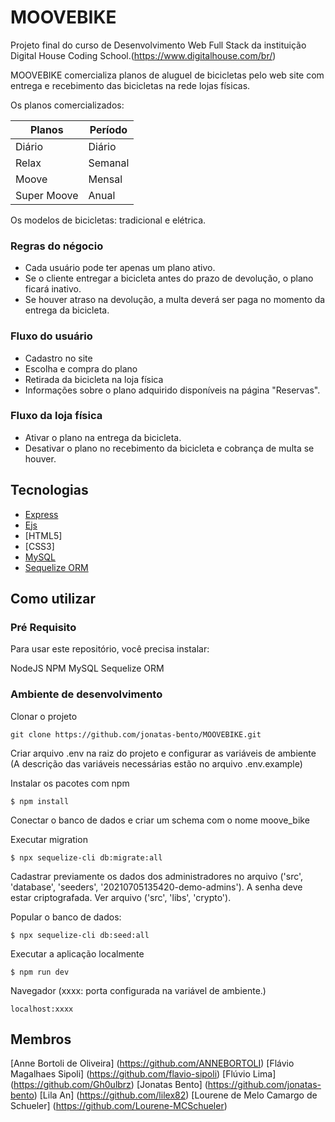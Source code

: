 # MOOVEBIKE

Projeto final do curso de Desenvolvimento Web Full Stack da instituição Digital House Coding School.(https://www.digitalhouse.com/br/)

MOOVEBIKE comercializa planos de aluguel de bicicletas pelo web site com entrega e recebimento das bicicletas na rede lojas físicas.

Os planos comercializados:

Planos      | Período
------------| ------
Diário      | Diário
Relax       | Semanal
Moove       | Mensal
Super Moove | Anual

Os modelos de bicicletas: tradicional e elétrica.

### Regras do négocio

- Cada usuário pode ter apenas um plano ativo.
- Se o cliente entregar a bicicleta antes do prazo de devolução, o plano ficará inativo.
- Se houver atraso na devolução, a multa deverá ser paga no momento da entrega da bicicleta.

### Fluxo do usuário

- Cadastro no site
- Escolha e compra do plano
- Retirada da bicicleta na loja física
- Informações sobre o plano adquirido disponíveis na página "Reservas".

### Fluxo da loja física

- Ativar o plano na entrega da bicicleta. 
- Desativar o plano no recebimento da bicicleta e cobrança de multa se houver.


## Tecnologias

 - [Express](https://expressjs.com/pt-br/)
 - [Ejs](https://ejs.co/)
 - [HTML5]
 - [CSS3]
 - [MySQL](https://www.mysql.com/)
 - [Sequelize ORM](https://sequelize.org/master/)

## Como utilizar

### Pré Requisito

Para usar este repositório, você precisa instalar:

NodeJS
NPM
MySQL
Sequelize ORM

### Ambiente de desenvolvimento

Clonar o projeto 
```
git clone https://github.com/jonatas-bento/MOOVEBIKE.git
```
Criar arquivo .env na raiz do projeto e configurar as variáveis de ambiente
(A descrição das variáveis necessárias estão no arquivo .env.example)

Instalar os pacotes com npm
```
$ npm install
```
Conectar o banco de dados e criar um schema com o nome moove_bike

Executar migration 
```
$ npx sequelize-cli db:migrate:all
```
Cadastrar previamente os dados dos administradores no arquivo ('src', 'database', 'seeders', '20210705135420-demo-admins').
A senha deve estar criptografada. Ver arquivo ('src', 'libs', 'crypto').

Popular o banco de dados:
```
$ npx sequelize-cli db:seed:all
```
Executar a aplicação localmente
```
$ npm run dev
```
Navegador (xxxx: porta configurada na variável de ambiente.)
```
localhost:xxxx
```

## Membros

[Anne Bortoli de Oliveira] (https://github.com/ANNEBORTOLI)
[Flávio Magalhaes Sipoli] (https://github.com/flavio-sipoli)
[Flúvio Lima] (https://github.com/Gh0ulbrz)
[Jonatas Bento] (https://github.com/jonatas-bento)
[Lila An] (https://github.com/lilex82)
[Lourene de Melo Camargo de Schueler] (https://github.com/Lourene-MCSchueler)

